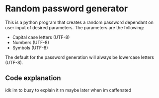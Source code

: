 # Random password generator

This is a python program that creates a random password dependant on user input of desired parameters.
The parameters are the following:
  - Capital case letters (UTF-8)
  - Numbers (UTF-8)
  - Symbols (UTF-8)

The default for the password generation will always be lowercase letters (UTF-8).

## Code explanation

idk im to busy to explain it rn maybe later when im caffenated
